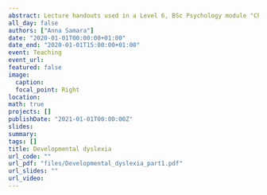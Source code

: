 ```yaml
---
abstract: Lecture handouts used in a Level 6, BSc Psychology module "Child Psychology & Education"
all_day: false
authors: ["Anna Samara"]
date: "2020-01-01T00:00:00+01:00"
date_end: "2020-01-01T15:00:00+01:00"
event: Teaching
event_url: 
featured: false
image:
  caption: 
  focal_point: Right
location: 
math: true
projects: []
publishDate: "2021-01-01T00:00:00Z"
slides:
summary:
tags: []
title: Developmental dyslexia
url_code: ""
url_pdf: "files/Developmental_dyslexia_part1.pdf"
url_slides: ""
url_video:
---
```


